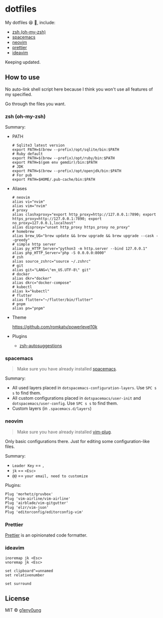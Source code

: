 # dotfiles

My dotfiles :satisfied: :see_no_evil:, include:

- [zsh (oh-my-zsh)](#zsh-oh-my-zsh)
- [spacemacs](#spacemacs)
- [neovim](#neovim)
- [prettier](#prettier)
- [ideavim](#ideavim)

Keeping updated.

## How to use

No auto-link shell script here because I think you won't use all features of my specified.

Go through the files you want.

### zsh (oh-my-zsh)

Summary:

- PATH

  ```shell
  # Sqlite3 latest version
  export PATH=$(brew --prefix)/opt/sqlite/bin:$PATH
  # Ruby default
  export PATH=$(brew --prefix)/opt/ruby/bin:$PATH
  export PATH=$(gem env gemdir)/bin:$PATH
  # JDK
  export PATH=$(brew --prefix)/opt/openjdk/bin:$PATH
  # For pub
  export PATH=$HOME/.pub-cache/bin:$PATH
  ```

- Aliases

  ```shell
  # neovim
  alias vi="nvim"
  alias vim="nvim"
  # proxy
  alias clashxproxy="export http_proxy=http://127.0.0.1:7890; export https_proxy=http://127.0.0.1:7890; export no_proxy=127.0.0.1,localhost"
  alias disproxy="unset http_proxy https_proxy no_proxy"
  # homebrew
  alias brew_UG="brew update && brew upgrade && brew upgrade --cask --greedy"
  # simple http server
  alias py_HTTP_Server="python3 -m http.server --bind 127.0.0.1"
  alias php_HTTP_Server="php -S 0.0.0.0:8000"
  # zsh
  alias source_zshrc="source ~/.zshrc"
  # git
  alias git="LANG=\"en_US.UTF-8\" git"
  # docker
  alias dkr="docker"
  alias dkrc="docker-compose"
  # kubectl
  alias k="kubectl"
  # flutter
  alias flutter="~/flutter/bin/flutter"
  # pnpm
  alias pn="pnpm"
  ```

- Theme

  <https://github.com/romkatv/powerlevel10k>

- Plugins

  - [zsh-autosuggestions](https://github.com/zsh-users/zsh-autosuggestions)

### spacemacs

> Make sure you have already installed [spacemacs](http://spacemacs.org/).

Summary:

- All used layers placed in `dotspacemacs-configuration-layers`. Use `SPC s s` to find them.
- All custom configurations placed in `dotspacemacs/user-init` and `dotspacemacs/user-config`. Use `SPC s s` to find them.
- Custom layers (in `.spacemacs.d/layers`)

### neovim

> Make sure you have already installed [vim-plug](https://github.com/junegunn/vim-plug).

Only basic configurations there. Just for editing some configuration-like files.

Summary:

- `Leader Key` == `,`
- `jk` == `<Esc>`
- `@@` == `your email, need to customize`

Plugins:

```txt
Plug 'morhetz/gruvbox'
Plug 'vim-airline/vim-airline'
Plug 'airblade/vim-gitgutter'
Plug 'elzr/vim-json'
Plug 'editorconfig/editorconfig-vim'
```

### Prettier

[Prettier](https://prettier.io/) is an opinionated code formatter.

### ideavim

```vimrc
inoremap jk <Esc>
vnoremap jk <Esc>

set clipboard^=unnamed
set relativenumber

set surround
```

## License

MIT &copy; [g1eny0ung](https://github.com/g1eny0ung)
